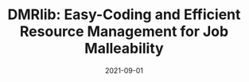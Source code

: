 ---
title: "DMRlib: Easy-Coding and Efficient Resource Management for Job Malleability"
collection: publications
permalink: /publication/2021-09-01-DMRlib-Easy-Coding-and-Efficient-Resource-Management-for-Job-Malleability
type: journal
excerpt: 'Conference Name: IEEE Transactions on Computers'
date: 2021-09-01
venue: '<em>IEEE Transactions on Computers</em>(70), pp. 1443--1457'
paperurl: 'https://ieeexplore.ieee.org/document/9190024'
citation: ' <strong>S. Iserte</strong>,  R. Mayo,  E. Quintana-Ortí, and  A. Peña, &quot;DMRlib: Easy-Coding and Efficient Resource Management for Job Malleability.&quot; <em>IEEE Transactions on Computers</em>(70), pp. 1443--1457, Sep. 2021. ISSN: 1557-9956.'
---